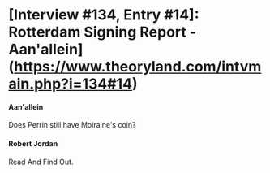 # [Interview #134, Entry #14]: Rotterdam Signing Report - Aan'allein](https://www.theoryland.com/intvmain.php?i=134#14)

#### Aan'allein

Does Perrin still have Moiraine's coin?

#### Robert Jordan

Read And Find Out.

